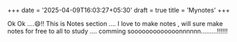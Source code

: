+++
date = '2025-04-09T16:03:27+05:30'
draft = true
title = 'Mynotes'
+++

Ok Ok ....😄!! This  is Notes section .... I love to make notes , will sure make notes for free to all to study 
.... comming sooooooooooooonnnnnn.........!!!!!!
